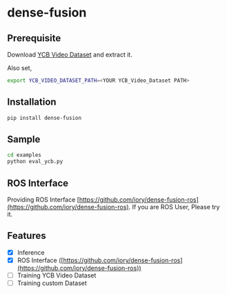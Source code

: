 # dense-fusion

## Prerequisite

Download [YCB Video Dataset](https://drive.google.com/uc?id=1if4VoEXNx9W3XCn0Y7Fp15B4GpcYbyYi) and extract it.

Also set,

```bash
export YCB_VIDEO_DATASET_PATH=<YOUR YCB_Video_Dataset PATH>
```

## Installation

```bash
pip install dense-fusion
```

## Sample

```bash
cd examples
python eval_ycb.py
```

## ROS Interface

Providing ROS Interface [https://github.com/iory/dense-fusion-ros](https://github.com/iory/dense-fusion-ros).
If you are ROS User, Please try it.

## Features

- [x] Inference
- [x] ROS Interface ([https://github.com/iory/dense-fusion-ros](https://github.com/iory/dense-fusion-ros))
- [ ] Training YCB Video Dataset
- [ ] Training custom Dataset
